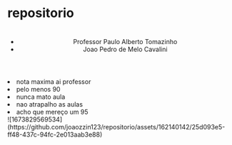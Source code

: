# repositorio
<!DOCTYPE html>
<html lang="en">
<head>
    <meta charset="UTF-8">
    <meta http-equiv="X-UA-Compatible" content="IE=edge">
    <meta name="viewport" content="width=device-width, initial-scale=1.0">
    <title>Document</title>
    <link rel="stylesheet" href="style.css">
</head>
<body>
    <header>
        <h1>           </h1>
        <ul>
            <li>Professor Paulo Alberto Tomazinho</li>
            <li>Joao Pedro de Melo Cavalini</li>
        </ul>
    </header>

</body>
</html>
 <li>nota maxima ai professor</li>
  <li>pelo menos 90</li>
   <li>nunca mato aula</li>
    <li>nao atrapalho as aulas</li>
     <li>acho que mereço um 95</li>
![1673829569534](https://github.com/joaozzin123/repositorio/assets/162140142/25d093e5-ff48-437c-94fc-2e013aab3e88)
